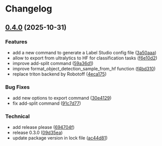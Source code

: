 # Changelog

## [0.4.0](https://github.com/openfoodfacts/labelr/compare/v0.3.0...v0.4.0) (2025-10-31)


### Features

* add a new command to generate a Label Studio config file ([3a50aaa](https://github.com/openfoodfacts/labelr/commit/3a50aaa190cc295065d0626bce93ad54f7a8d95f))
* allow to export from ultralytics to HF for classification tasks ([f6e10d2](https://github.com/openfoodfacts/labelr/commit/f6e10d29e65aa58db9687fc12587b14b72431e6e))
* improve add-split command ([59a36d1](https://github.com/openfoodfacts/labelr/commit/59a36d1ec8ade569a2d6524ea771a2b1fc61a575))
* improve format_object_detection_sample_from_hf function ([f4bd310](https://github.com/openfoodfacts/labelr/commit/f4bd31065b43f1c37c26eb1e22f366d5f7f7406d))
* replace triton backend by Robotoff ([4eca175](https://github.com/openfoodfacts/labelr/commit/4eca175c260910361237e4ea3ba4835b8bcfdd0f))


### Bug Fixes

* add new options to export command ([30e4129](https://github.com/openfoodfacts/labelr/commit/30e412992f5a046637deb812f390d3ccfe0d43ac))
* fix add-split command ([91c7d77](https://github.com/openfoodfacts/labelr/commit/91c7d77eb750c1fa2739dfa9ffabaa9ba367dfac))


### Technical

* add release please ([694704f](https://github.com/openfoodfacts/labelr/commit/694704f8d5f1ac836afc7aa18a0b19ec023f2d49))
* release 0.3.0 ([09d35ea](https://github.com/openfoodfacts/labelr/commit/09d35ea404b587b8f77a6412b51fe26378b19555))
* update package version in lock file ([ac44d81](https://github.com/openfoodfacts/labelr/commit/ac44d81434c649b8fb3f7cdaa0e7e4845c4f145b))
